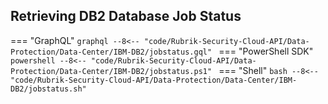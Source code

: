 ## Retrieving DB2 Database Job Status

=== "GraphQL"
    ```graphql
    --8<-- "code/Rubrik-Security-Cloud-API/Data-Protection/Data-Center/IBM-DB2/jobstatus.gql"
    ```
=== "PowerShell SDK"
    ```powershell
    --8<-- "code/Rubrik-Security-Cloud-API/Data-Protection/Data-Center/IBM-DB2/jobstatus.ps1"
    ```
=== "Shell"
    ```bash
    --8<-- "code/Rubrik-Security-Cloud-API/Data-Protection/Data-Center/IBM-DB2/jobstatus.sh"
    ```